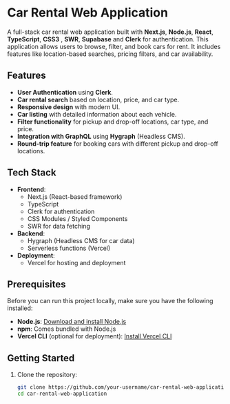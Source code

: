 # Car Rental Web Application

A full-stack car rental web application built with **Next.js**, **Node.js**, **React**, **TypeScript**, **CSS3** , **SWR**, **Supabase** and **Clerk** for authentication. This application allows users to browse, filter, and book cars for rent. It includes features like location-based searches, pricing filters, and car availability.

## Features

- **User Authentication** using **Clerk**.
- **Car rental search** based on location, price, and car type.
- **Responsive design** with modern UI.
- **Car listing** with detailed information about each vehicle.
- **Filter functionality** for pickup and drop-off locations, car type, and price.
- **Integration with GraphQL** using **Hygraph** (Headless CMS).
- **Round-trip feature** for booking cars with different pickup and drop-off locations.

## Tech Stack

- **Frontend**: 
  - Next.js (React-based framework)
  - TypeScript
  - Clerk for authentication
  - CSS Modules / Styled Components
  - SWR for data fetching
- **Backend**:
  - Hygraph (Headless CMS for car data)
  - Serverless functions (Vercel)
- **Deployment**:
  - Vercel for hosting and deployment

## Prerequisites

Before you can run this project locally, make sure you have the following installed:

- **Node.js**: [Download and install Node.js](https://nodejs.org/)
- **npm**: Comes bundled with Node.js
- **Vercel CLI** (optional for deployment): [Install Vercel CLI](https://vercel.com/docs/cli)

## Getting Started

1. Clone the repository:
   ```bash
   git clone https://github.com/your-username/car-rental-web-application.git
   cd car-rental-web-application

